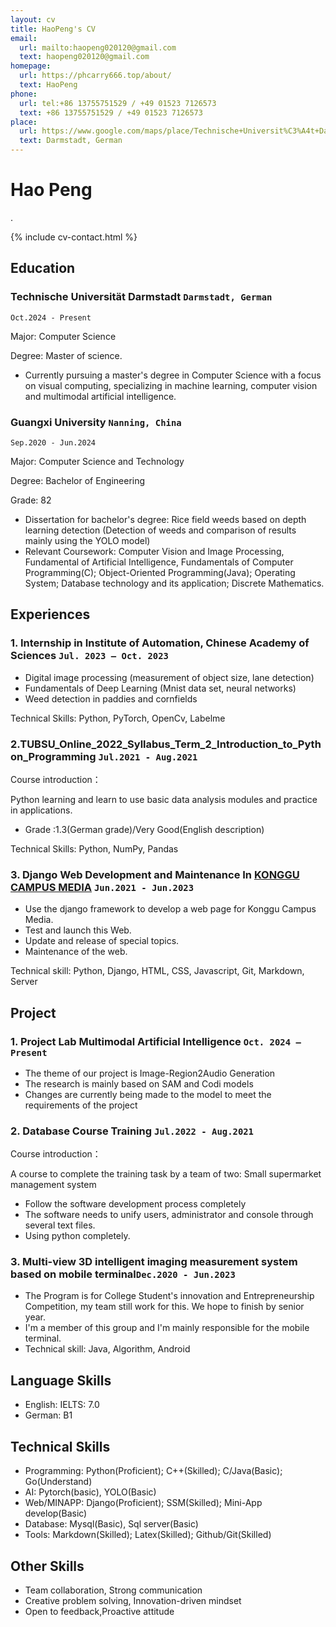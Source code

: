 ```yaml
---
layout: cv
title: HaoPeng's CV
email:
  url: mailto:haopeng020120@gmail.com
  text: haopeng020120@gmail.com
homepage:
  url: https://phcarry666.top/about/
  text: HaoPeng
phone: 
  url: tel:+86 13755751529 / +49 01523 7126573
  text: +86 13755751529 / +49 01523 7126573
place:
  url: https://www.google.com/maps/place/Technische+Universit%C3%A4t+Darmstadt/@49.8761906,8.653331,17z/data=!4m10!1m2!2m1!1sTechnische+Universit%C3%A4t+Darmstadt!3m6!1s0x47bd7066cfce2d0f:0x182bdbcff1a231f0!8m2!3d49.8775113!4d8.6554484!15sCiFUZWNobmlzY2hlIFVuaXZlcnNpdMOkdCBEYXJtc3RhZHSSAQp1bml2ZXJzaXR54AEA!16s%2Fg%2F11flvwt8sc?entry=ttu&g_ep=EgoyMDI0MTAxNi4wIKXMDSoASAFQAw%3D%3D
  text: Darmstadt, German
---
```


# Hao Peng
.

<!--
include contact information from the front matter
Supported arguments:
    - homepage: url, text
        - phone
        - email
            -->

{% include cv-contact.html %}

## Education

### **Technische Universität Darmstadt  `Darmstadt, German`**

```
Oct.2024 - Present
```
Major: Computer Science

Degree: Master of science. 

- Currently pursuing a master's degree in Computer Science with a focus on visual computing, specializing in machine learning, computer vision and multimodal artificial intelligence.





### **Guangxi University  `Nanning, China`**

```
Sep.2020 - Jun.2024
```
Major: Computer Science and Technology 

Degree: Bachelor of Engineering

Grade: 82

- Dissertation for bachelor's degree:  Rice field weeds based on depth learning detection (Detection of weeds and comparison of results mainly using the YOLO model)
- Relevant Coursework:  Computer Vision and Image Processing, Fundamental of Artificial Intelligence, Fundamentals of Computer Programming(C); Object-Oriented Programming(Java); Operating System; Database technology and its application; Discrete Mathematics.


## Experiences

### **1. Internship in Institute of Automation, Chinese Academy of Sciences  `Jul. 2023 – Oct. 2023`**
* Digital image processing (measurement of object size, lane detection)
* Fundamentals of Deep Learning (Mnist data set, neural networks)
* Weed detection in paddies and cornfields

Technical Skills: Python, PyTorch,  OpenCv, Labelme

### **2.TUBSU_Online_2022_Syllabus_Term_2_Introduction_to_Python_Programming `Jul.2021 - Aug.2021 `**

Course introduction：

Python learning and learn to use basic data analysis modules and practice in applications.

- Grade :1.3(German grade)/Very Good(English description)

Technical Skills: Python, NumPy, Pandas

### **3.  Django Web Development and Maintenance In [KONGGU CAMPUS MEDIA](https://konggu.gxu.edu.cn/) `Jun.2021 - Jun.2023 `**

- Use the django framework to develop a web page for Konggu Campus Media.
- Test and launch this Web.
- Update and release of special topics.
- Maintenance of the web.

Technical skill: Python, Django, HTML, CSS, Javascript, Git, Markdown, Server

##  Project

### **1. Project Lab Multimodal Artificial Intelligence  `Oct. 2024 – Present`**
* The theme of our project is Image-Region2Audio Generation
* The research is mainly based on SAM and Codi models
* Changes are currently being made to the model to meet the requirements of the project


### **2. Database Course Training  `Jul.2022 - Aug.2021`**

Course introduction：

A course to complete the training task by a team of two: Small supermarket management system

- Follow the software development process completely
- The software needs to unify users, administrator and console through several text files.
- Using python completely.

### **3. Multi-view 3D intelligent imaging measurement system based on mobile terminal`Dec.2020 - Jun.2023 `**

- The Program is for College Student's innovation and Entrepreneurship Competition, my team still work for this. We hope to finish by senior year. 
- I'm a member of this group and I'm mainly responsible for the mobile terminal.
- Technical skill: Java, Algorithm, Android

## Language Skills

- English: IELTS: 7.0
- German: B1

## Technical Skills

- Programming: Python(Proficient); C++(Skilled); C/Java(Basic); Go(Understand)
- AI: Pytorch(basic), YOLO(Basic)
- Web/MINAPP: Django(Proficient); SSM(Skilled); Mini-App develop(Basic)
- Database: Mysql(Basic), Sql server(Basic)
- Tools: Markdown(Skilled); Latex(Skilled); Github/Git(Skilled)

## Other Skills

- Team collaboration, Strong communication
- Creative problem solving, Innovation-driven mindset
- Open to feedback,Proactive attitude

<!-- ### Footer

Last updated: 2024.10.10 -->